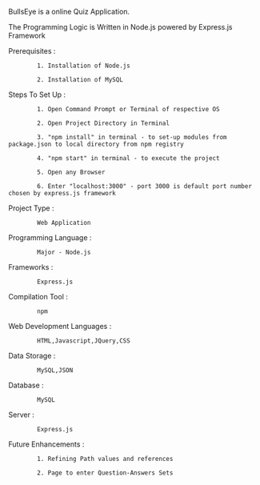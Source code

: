 BullsEye is a online Quiz Application.

The Programming Logic is Written in Node.js powered by Express.js Framework


Prerequisites :

			1. Installation of Node.js 

			2. Installation of MySQL


Steps To Set Up :

			1. Open Command Prompt or Terminal of respective OS

			2. Open Project Directory in Terminal

			3. "npm install" in terminal - to set-up modules from package.json to local directory from npm registry

			4. "npm start" in terminal - to execute the project

			5. Open any Browser

			6. Enter "localhost:3000" - port 3000 is default port number chosen by express.js framework


Project Type : 

			Web Application


Programming Language : 

			Major - Node.js


Frameworks : 

			Express.js


Compilation Tool : 

			npm


Web Development Languages : 

			HTML,Javascript,JQuery,CSS


Data Storage : 

			MySQL,JSON


Database : 

			MySQL


Server : 

			Express.js


Future Enhancements : 

			1. Refining Path values and references 

			2. Page to enter Question-Answers Sets